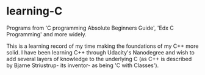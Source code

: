 # learning-C
Programs from 'C programming Absolute Beginners Guide', 'Edx C Programming' and more widely.

This is a learning record of my time making the foundations of my C++ more solid. I have been learning C++ through Udacity's Nanodegree and wish to add several layers of knowledge to the underlying C (as C++ is described by Bjarne Striustrup- its inventor- as being 'C with Classes').
